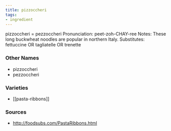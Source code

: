 ```yaml
---
title: pizzoccheri
tags:
- ingredient
---
```

pizzoccheri = pezzoccheri Pronunciation: peet-zoh-CHAY-ree Notes: These long buckwheat noodles are popular in northern Italy. Substitutes: fettuccine OR tagliatelle OR trenette

### Other Names

* pizzoccheri
* pezzoccheri

### Varieties

* [[pasta-ribbons]]

### Sources
* http://foodsubs.com/PastaRibbons.html
